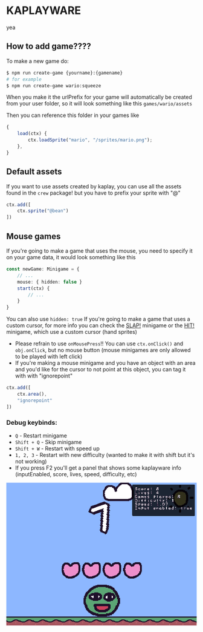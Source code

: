 # KAPLAYWARE
yea

## How to add game????
To make a new game do:
```sh
$ npm run create-game {yourname}:{gamename}
# for example
$ npm run create-game wario:squeeze
```

When you make it the urlPrefix for your game will automatically be created from your user folder, so it will look something like this
`games/wario/assets`

Then you can reference this folder in your games like
```ts
{
    load(ctx) {
        ctx.loadSprite("mario", "/sprites/mario.png");
    },
}
```

## Default assets
If you want to use assets created by kaplay, you can use all the assets found in the `crew` package! but you have to prefix your sprite with "@"
```ts
ctx.add([
    ctx.sprite("@bean")
])
```

## Mouse games
If you're going to make a game that uses the mouse, you need to specify it on your game data, it would look something like this
```ts
const newGame: Minigame = {
    // ...
    mouse: { hidden: false }
    start(ctx) {
        // ...
    }
}
```

You can also use `hidden: true` If you're going to make a game that uses a custom cursor, for more info you can check the [SLAP!](/games/amyspark-ng/slap.ts) minigame or the [HIT!](/games/amyspark-ng/hit.ts) minigame, which use a custom cursor (hand sprites)

- Please refrain to use `onMousePress`!! You can use `ctx.onClick()` and `obj.onClick`, but no mouse button (mouse minigames are only allowed to be played with left click)
- If you're making a mouse minigame and you have an object with an area and you'd like for the cursor to not point at this object, you can tag it with with "ignorepoint"
```ts
ctx.add([
    ctx.area(),
    "ignorepoint"
])
```

### Debug keybinds:
* `Q` - Restart minigame
* `Shift + Q` - Skip minigame
* `Shift + W` - Restart with speed up
* `1, 2, 3` - Restart with new difficulty (wanted to make it with shift but it's not working)
* If you press F2 you'll get a panel that shows some kaplayware info (inputEnabled, score, lives, speed, difficulty, etc) 

![alt text](debug.png)